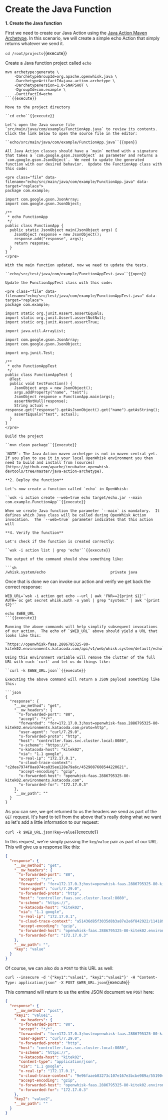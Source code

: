 # Create the Java Function

**1. Create the Java function**

First we need to create our Java Action using the [Java Action 
Maven Archetype](https://github.com/apache/incubator-openwhisk-devtools/tree/master/java-action-archetype).  In this scenario, we will 
create a simple echo Action that simply returns whatever we send it.  

``cd /root/projects``{{execute}}

Create a Java function project called `echo`

```
mvn archetype:generate \
    -DarchetypeGroupId=org.apache.openwhisk.java \
    -DarchetypeArtifactId=java-action-archetype \
    -DarchetypeVersion=1.0-SNAPSHOT \
    -DgroupId=com.example \
    -DartifactId=echo
```{{execute}}

Move to the project directory

``cd echo``{{execute}}

Let's open the Java source file `src/main/java/com/example/FunctionApp.java` to review its contents.  Click the link below to open the source file in the editor:

``echo/src/main/java/com/example/FunctionApp.java``{{open}}

All Java Action classes should have a `main` method with a signature that takes a `com.google.gson.JsonObject` as parameter and returns a 
`com.google.gson.JsonObject`.  We need to update the generated function with our desired behavior.  Update the FunctionApp class with 
this code:

<pre class="file" data-filename="echo/src/main/java/com/example/FunctionApp.java" data-target="replace">
package com.example;

import com.google.gson.JsonArray;
import com.google.gson.JsonObject;

/**
 * echo FunctionApp
 */
public class FunctionApp {
  public static JsonObject main(JsonObject args) {
    JsonObject response = new JsonObject();
    response.add("response", args);
    return response;
  }
}
</pre>

With the main function updated, now we need to update the tests.

``echo/src/test/java/com/example/FunctionAppTest.java``{{open}}

Update the FunctionAppTest class with this code:

<pre class="file" data-filename="echo/src/test/java/com/example/FunctionAppTest.java" data-target="replace">
package com.example;

import static org.junit.Assert.assertEquals;
import static org.junit.Assert.assertNotNull;
import static org.junit.Assert.assertTrue;

import java.util.ArrayList;

import com.google.gson.JsonArray;
import com.google.gson.JsonObject;

import org.junit.Test;

/**
 * echo FunctionAppTest
 */
public class FunctionAppTest {
  @Test
  public void testFunction() {
    JsonObject args = new JsonObject();
    args.addProperty("name", "test");
    JsonObject response = FunctionApp.main(args);
    assertNotNull(response);
    String actual = response.get("response").getAsJsonObject().get("name").getAsString();
    assertEquals("test", actual);
  }
}
</pre>

Build the project

``mvn clean package``{{execute}}

`NOTE`: The Java Action maven archetype is not in maven central yet.  If you plan to use it in your local OpenWhisk environment you then need to build and install from [sources](https://github.com/apache/incubator-openwhisk-devtools/tree/master/java-action-archetype).

**2. Deploy the function**

Let's now create a function called `echo` in OpenWhisk:

``wsk -i action create --web=true echo target/echo.jar --main com.example.FunctionApp``{{execute}}

When we create Java function the parameter `--main` is mandatory.  It defines which Java class will be called during OpenWhisk Action invocation.  The `--web=true` parameter indicates that this action will

**4. Verify the function**

Let's check if the function is created correctly:

``wsk -i action list | grep 'echo'``{{execute}}

The output of the command should show something like:

```sh
/whisk.system/echo                             private java
```

Once that is done we can invoke our action and verify we get back the correct response:

```
WEB_URL=`wsk -i action get echo --url | awk 'FNR==2{print $1}'`
AUTH=`oc get secret whisk.auth -o yaml | grep "system:" | awk '{print $2}'`

echo $WEB_URL
```{{execute}}

Running the above commands will help simplify subsequent invocations of our action.  The echo of `$WEB_URL` above should yield a URL that looks like this:

`https://openwhisk-faas.2886795325-80-kitek02.environments.katacoda.com/api/v1/web/whisk.system/default/echo`

Using this environment variable will remove the clutter of the full URL with each `curl` and let us do things like:

``curl -k $WEB_URL.json``{{execute}}

Executing the above command will return a JSON payload something like this:

```json
{
  "response": {
    "__ow_method": "get",
    "__ow_headers": {
      "x-forwarded-port": "80",
      "accept": "*/*",
      "forwarded": "for=172.17.0.3;host=openwhisk-faas.2886795325-80-kitek02.environments.katacoda.com;proto=http",
      "user-agent": "curl/7.29.0",
      "x-forwarded-proto": "http",
      "host": "controller.faas.svc.cluster.local:8080",
      "x-scheme": "https://",
      "x-katacoda-host": "kitek02",
      "via": "1.1 google",
      "x-real-ip": "172.17.0.1",
      "x-cloud-trace-context": "c2dea7974f8aa974ca035ee128e79a6c/4529087608544220621",
      "accept-encoding": "gzip",
      "x-forwarded-host": "openwhisk-faas.2886795325-80-kitek02.environments.katacoda.com",
      "x-forwarded-for": "172.17.0.3"
    },
    "__ow_path": ""
  }
}
```

As you can see, we get returned to us the headers we send as part of the `GET` request.  It's hard to tell from the above that's really doing what we want so let's add a little information to our request:

``curl -k $WEB_URL.json?key=value``{{execute}}

In this request, we're simply passing the `key`/`value` pair as part of our URL.  This will give us a response like this:

```json
{
  "response": {
    "__ow_method": "get",
    "__ow_headers": {
      "x-forwarded-port": "80",
      "accept": "*/*",
      "forwarded": "for=172.17.0.3;host=openwhisk-faas.2886795325-80-kitek02.environments.katacoda.com;proto=http",
      "user-agent": "curl/7.29.0",
      "x-forwarded-proto": "http",
      "host": "controller.faas.svc.cluster.local:8080",
      "x-scheme": "https://",
      "x-katacoda-host": "kitek02",
      "via": "1.1 google",
      "x-real-ip": "172.17.0.1",
      "x-cloud-trace-context": "a51436d85f3035d8b3a87e2e6f842922/11418910889981019075",
      "accept-encoding": "gzip",
      "x-forwarded-host": "openwhisk-faas.2886795325-80-kitek02.environments.katacoda.com",
      "x-forwarded-for": "172.17.0.3"
    },
    "__ow_path": "",
    "key": "value"
  }
}
```
Of course, we can also do a `POST` to this URL as well:

``curl --insecure -d '{"key1":"value1", "key2":"value2"}' -H "Content-Type: application/json" -X POST $WEB_URL.json``{{execute}}

This command will return to us the entire JSON document we `POST` here:

```json
{
  "response": {
    "__ow_method": "post",
    "key1": "value1",
    "__ow_headers": {
      "x-forwarded-port": "80",
      "accept": "*/*",
      "forwarded": "for=172.17.0.3;host=openwhisk-faas.2886795325-80-kitek02.environments.katacoda.com;proto=http",
      "user-agent": "curl/7.29.0",
      "x-forwarded-proto": "http",
      "host": "controller.faas.svc.cluster.local:8080",
      "x-scheme": "https://",
      "x-katacoda-host": "kitek02",
      "content-type": "application/json",
      "via": "1.1 google",
      "x-real-ip": "172.17.0.1",
      "x-cloud-trace-context": "9e96faaeb03273c107e167e3bcbe989a/5519046671984655474",
      "accept-encoding": "gzip",
      "x-forwarded-host": "openwhisk-faas.2886795325-80-kitek02.environments.katacoda.com",
      "x-forwarded-for": "172.17.0.3"
    },
    "key2": "value2",
    "__ow_path": ""
  }
}
```
